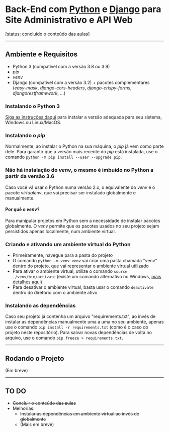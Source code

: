 # Back-End com [Python](https://www.python.org/) e [Django](https://www.djangoproject.com/) para Site Administrativo e API Web
[status: concluído o conteúdo das aulas]

___

## Ambiente e Requisitos
* Python 3 (compatível com a versão 3.8 ou 3.9)
* *pip*
* *venv*
* Django (compatível com a versão 3.2) + pacotes complementares (*easy-mask*, *django-cors-headers*, *django-crispy-forms*, *djangorestframework*, ...)

### Instalando o Python 3
[Siga as instruções daqui](https://www.python.org/downloads/) para instalar a versão adequada para seu sistema, Windows ou Linux/MacOS.

### Instalando o *pip*
Normalmente, ao instalar o Python na sua máquina, o *pip* já vem como parte dele. Para garantir que a versão mais recente do *pip* está instalada, use o comando `python -m pip install --user --upgrade pip`.

### Não há instalação do *venv*, o mesmo é imbuído no Python a partir da versão 3.6
Caso você vá usar o Python numa versão 2.x, o equivalente do *venv* é o pacote *virtualenv*, que vai precisar ser instalado globalmente e manualmente.
#### Por quê o *venv*?
Para manipular projetos em Python sem a necessidade de instalar pacotes globalmente. O *venv* permite que os pacotes usados no seu projeto sejam persistidos apenas localmente, num ambiente virtual.

### Criando e ativando um ambiente virtual do Python
* Primeiramente, navegue para a pasta do projeto
* O comando `python -m venv venv` vai criar uma pasta chamada "venv" dentro do projeto, que vai representar o ambiente virtual utilizado
* Para ativar o ambiente virtual, utilize o comando `source ./venv/bin/activate` (existe um comando alternativo no Windows, [mais detalhes aqui](https://docs.python.org/3/library/venv.html#module-venv))
* Para desativar o ambiente virtual, basta usar o comando `deactivate` dentro do diretório com o ambiente ativo

### Instalando as dependências
Caso seu projeto já contenha um arquivo "requirements.txt", ao invés de instalar as dependências manualmente uma a uma no seu ambiente, apenas use o comando `pip install -r requirements.txt` (como é o caso do projeto neste repositório). Para salvar novas dependências de volta no arquivo, use o comando `pip freeze > requirements.txt`.

___

## Rodando o Projeto
(Em breve)

___

## TO DO
* ~~Concluir o conteúdo das aulas~~
* Melhorias:
    * ~~Instalar as dependências em ambiente virtual ao invés de globalmente~~
    * (Mais em breve)
